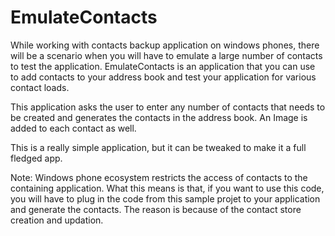 EmulateContacts
===============

While working with contacts backup application on windows phones, there will be a scenario when you will have to emulate a large number of contacts to test the application. EmulateContacts is an application that you can use to add contacts to your address book and test your application for various contact loads.

This application asks the user to enter any number of contacts that needs to be created and generates the contacts in the address book. An Image is added to each contact as well. 

This is a really simple application, but it can be tweaked to make it a full fledged app. 

Note: Windows phone ecosystem restricts the access of contacts to the containing application. What this means is that, if you want to use this code, you will have to plug in the code from this sample projet to your application and generate the contacts. The reason is because of the contact store creation and updation. 
